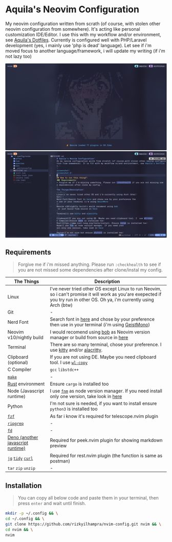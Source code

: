 # Aquila's Neovim Configuration
My neovim configuration written from scrath (of course, with stolen other neovim configuration from somewhere). It's acting like personal customization IDE/Editor. I use this with my workflow and/or environment, see [Aquila's Dotfiles](https://github.com/rizkyilhampra/dotfilesv2). Currently is configured well with PHP/Laravel development (yes, i mainly use 'php is dead' language). Let see if i'm moved focus to another language/framework, i will update my writing (if i'm not lazy too) 

![screenshot](./src/2024-03-15-221218_hyprshot.png)
![screenshot-2](./src/2024-03-15-232511_hyprshot.png)

## Requirements
> Forgive me if i'm missed anything. Please run `:checkhealth` to see if you are not missed some dependencies after clone/instal my config.

The Things|Description
---|---
Linux|I've never tried other OS except Linux to run Neovim, so i can't promise it will work as you'are exepected if you try run in other OS. Oh ya, i'm currently using Arch (btw)
Git|-
Nerd Font|Search font in [here](https://nerdfonts.com) and chose by your preference then use in your terminal (i'm using [GeistMono](https://github.com/ryanoasis/nerd-fonts/releases/download/v3.1.1/GeistMono.zip))
Neovim v10/nightly build|I would recomend using [bob](https://github.com/MordechaiHadad/bob) as Neovim version manager or build from source in [here](https://github.com/neovim/neovim?tab=readme-ov-file#install-from-source)
Terminal|There are so many terminal, chose your preference. I use [kitty](https://sw.kovidgoyal.net/kitty/) and/or [alacritty](https://alacritty.org/).
Clipboard (optional)|If you are not using DE. Maybe you need clipboard tool. I use [`wl-copy`](https://github.com/bugaevc/wl-clipboard)
C Compiler|`gcc` `libstdc++`
[`make`](https://www.gnu.org/software/make/)|-
[Rust](https://www.rust-lang.org/tools/install) environment|Ensure `cargo` is installed too
Node (Javascript runtime)|I use [`fnm`](https://github.com/Schniz/fnm) as node version manager. If you need install only one version, take look in [here](https://github.com/nodesource/distributions?tab=readme-ov-file#installation-instructions)
Python|I'm not sure is needed, if you want to install ensure `python3` is installed too
[`fzf`](https://github.com/junegunn/fzf)|As far i know it's required for telescope.nvim plugin
[`ripgrep`](https://github.com/BurntSushi/ripgrep)|-
[`fd`](https://github.com/sharkdp/fd)|-
[Deno (another javascript runtime)](https://deno.com/)|Required for peek.nvim plugin for showing markdown preview
[`jq`](https://github.com/sharkdp/fd) [`tidy`](https://www.html-tidy.org/) [`curl`](https://curl.se/)|Required for rest.nvim plugin (the function is same as postman)
`tar` `zip` `unzip`|-

## Installation
> You can copy all below code and paste them in your terminal, then press `enter` and wait until finish.
```bash
mkdir -p ~/.config && \
cd ~/.config && \
git clone https://github.com/rizkyilhampra/nvim-config.git nvim && \
cd nvim && \
nvim
```